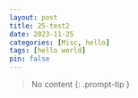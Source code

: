 ```yaml
---
layout: post
title: 25-test2
date: 2023-11-25
categories: [Misc, hello]
tags: [hello world]
pin: false
---
```


> No content
{: .prompt-tip }
